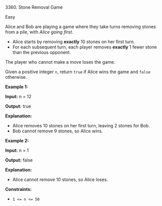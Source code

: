 3360\. Stone Removal Game

Easy

Alice and Bob are playing a game where they take turns removing stones from a pile, with _Alice going first_.

*   Alice starts by removing **exactly** 10 stones on her first turn.
*   For each subsequent turn, each player removes **exactly** 1 fewer stone than the previous opponent.

The player who cannot make a move loses the game.

Given a positive integer `n`, return `true` if Alice wins the game and `false` otherwise.

**Example 1:**

**Input:** n = 12

**Output:** true

**Explanation:**

*   Alice removes 10 stones on her first turn, leaving 2 stones for Bob.
*   Bob cannot remove 9 stones, so Alice wins.

**Example 2:**

**Input:** n = 1

**Output:** false

**Explanation:**

*   Alice cannot remove 10 stones, so Alice loses.

**Constraints:**

*   `1 <= n <= 50`